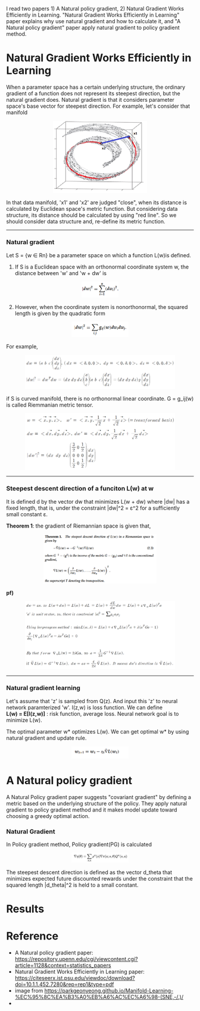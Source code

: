 I read two papers 1) A Natural policy gradient, 2) Natural Gradient Works Efficiently in Learning. "Natural Gradient Works Efficiently in Learning" paper explains why use natural gradient and how to calculate it, and "A Natural policy gradient" paper apply natural gradient to policy gradient method.  

# Natural Gradient Works Efficiently in Learning
When a parameter space has a certain underlying structure, the ordinary gradient of a function does not represent its steepest direction, but the natural gradient does. Natural gradient is that it considers parameter space's base vector for steepest direction. For example, let's consider that manifold 
<p align="center"> <img src="./img/manifold.png" alt="MLE" width="50%" height="50%"/> </p>

In that data manifold, 'x1' and 'x2' are judged "close", when its distance is calculated by Euclidean space's metric function. But considering data structure, its distance should be calculated by using "red line". So we should consider data structure and, re-define its metric function.  

___  
### Natural gradient
Let S = {w ∈ Rn} be a parameter space on which a function L(w)is defined.  
1) If S is a Euclidean space with an orthonormal coordinate system w, the distance between 'w' and 'w + dw' is
<p align="center"> <img src="./img/dis1.png" alt="MLE" width="20%" height="20%"/> </p>  

2) However, when the coordinate system is nonorthonormal, the squared length is given by the quadratic form 
<p align="center"> <img src="./img/dis2.png" alt="MLE" width="30%" height="30%"/> </p> 
For example, 
<p align="center"> <img src="./img/pf2.png" alt="MLE" width="80%" height="80%"/> </p>  

if S is curved manifold, there is no orthonormal linear coordinate. G = g_ij(w) is called Riemmanian metric tensor. 
<p align="center"> <img src="./img/G.png" alt="MLE" width="80%" height="80%"/> </p>  

___  
### Steepest descent direction of a funciton L(w) at w
It is defined d by the vector dw that minimizes L(w + dw) where |dw| has a fixed length, that is, under the constraint |dw|^2 = ε^2 for a sufficiently small constant ε.

**Theorem 1**: the gradient of Riemannian space is given that,
<p align="center"> <img src="./img/Theorem1.png" alt="MLE" width="60%" height="60%"/> </p>  

**pf)**   
<p align="center"> <img src="./img/pf.png" alt="MLE" width="80%" height="80%"/> </p>  

___
### Natural gradient learning  
Let's assume that 'z' is sampled from Q(z). And input this 'z' to neural network paramterized 'w'. I(z,w) is loss function. We can define  
**L(w) = E[I(z,w)]** : risk function, average loss.  Neural network goal is to minimize L(w).  

The optimal parameter w* optimizes L(w). We can get optimal w* by using natural gradient and update rule.   
<p align="center"> <img src="./img/update.png" alt="MLE" width="30%" height="30%"/>  </p>  


# A Natural policy gradient
A Natural Policy gradient paper suggests "covariant gradient" by defining a metric based on the underlying structure of the policy. They apply natural gradient to policy gradient method and it makes model update toward choosing a greedy optimal action.  

### Natural Gradient  
In Policy gradient method, Policy gradient(PG) is calculated 
<p align="center"> <img src="./img/PG.png" alt="MLE" width="30%" height="30%"/>  </p>   

The steepest descent direction is defined as the vector d_theta that minimizes expected future discounted rewards under the constraint that the squared length |d_theta|^2 is held to a small constant.

# Results


# Reference
* A Natural policy gradient paper: https://repository.upenn.edu/cgi/viewcontent.cgi?article=1128&context=statistics_papers  
* Natural Gradient Works Efficiently in Learning paper: https://citeseerx.ist.psu.edu/viewdoc/download?doi=10.1.1.452.7280&rep=rep1&type=pdf  
* image from https://parkgeonyeong.github.io/Manifold-Learning-%EC%95%8C%EA%B3%A0%EB%A6%AC%EC%A6%98-(SNE,-/.)/
* 
